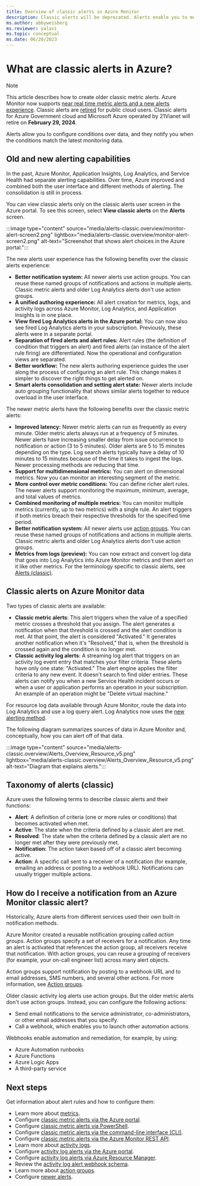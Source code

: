 ```yaml
---
title: Overview of classic alerts in Azure Monitor
description: Classic alerts will be deprecated. Alerts enable you to monitor Azure resource metrics, events, or logs, and they notify you when a condition you specify is met.
ms.author: abbyweisberg
ms.reviewer: yalavi
ms.topic: conceptual
ms.date: 06/20/2023
---
```


# What are classic alerts in Azure?

> [!NOTE]
> This article describes how to create older classic metric alerts. Azure Monitor now supports [near real time metric alerts and a new alerts experience](./alerts-overview.md). Classic alerts are [retired](./monitoring-classic-retirement.md) for public cloud users. Classic alerts for Azure Government cloud and Microsoft Azure operated by 21Vianet will retire on **February 29, 2024**.
>

Alerts allow you to configure conditions over data, and they notify you when the conditions match the latest monitoring data.

## Old and new alerting capabilities

In the past, Azure Monitor, Application Insights, Log Analytics, and Service Health had separate alerting capabilities. Over time, Azure improved and combined both the user interface and different methods of alerting. The consolidation is still in process.

You can view classic alerts only on the classic alerts user screen in the Azure portal. To see this screen, select **View classic alerts** on the **Alerts** screen.

 :::image type="content" source="media/alerts-classic.overview/monitor-alert-screen2.png" lightbox="media/alerts-classic.overview/monitor-alert-screen2.png" alt-text="Screenshot that shows alert choices in the Azure portal.":::

The new alerts user experience has the following benefits over the classic alerts experience:
- **Better notification system:** All newer alerts use action groups. You can reuse these named groups of notifications and actions in multiple alerts. Classic metric alerts and older Log Analytics alerts don't use action groups.
- **A unified authoring experience:** All alert creation for metrics, logs, and activity logs across Azure Monitor, Log Analytics, and Application Insights is in one place.
- **View fired Log Analytics alerts in the Azure portal:** You can now also see fired Log Analytics alerts in your subscription. Previously, these alerts were in a separate portal.
- **Separation of fired alerts and alert rules:** Alert rules (the definition of condition that triggers an alert) and fired alerts (an instance of the alert rule firing) are differentiated. Now the operational and configuration views are separated.
- **Better workflow:** The new alerts authoring experience guides the user along the process of configuring an alert rule. This change makes it simpler to discover the right things to get alerted on.
- **Smart alerts consolidation and setting alert state:** Newer alerts include auto grouping functionality that shows similar alerts together to reduce overload in the user interface.

The newer metric alerts have the following benefits over the classic metric alerts:
- **Improved latency:** Newer metric alerts can run as frequently as every minute. Older metric alerts always run at a frequency of 5 minutes. Newer alerts have increasing smaller delay from issue occurrence to notification or action (3 to 5 minutes). Older alerts are 5 to 15 minutes depending on the type. Log search alerts typically have a delay of 10 minutes to 15 minutes because of the time it takes to ingest the logs. Newer processing methods are reducing that time.
- **Support for multidimensional metrics:** You can alert on dimensional metrics. Now you can monitor an interesting segment of the metric.
- **More control over metric conditions:** You can define richer alert rules. The newer alerts support monitoring the maximum, minimum, average, and total values of metrics.
- **Combined monitoring of multiple metrics:** You can monitor multiple metrics (currently, up to two metrics) with a single rule. An alert triggers if both metrics breach their respective thresholds for the specified time period.
- **Better notification system:** All newer alerts use [action groups](./action-groups.md). You can reuse these named groups of notifications and actions in multiple alerts. Classic metric alerts and older Log Analytics alerts don't use action groups.
- **Metrics from logs (preview):** You can now extract and convert log data that goes into Log Analytics into Azure Monitor metrics and then alert on it like other metrics. For the terminology specific to classic alerts, see [Alerts (classic)]().

## Classic alerts on Azure Monitor data
Two types of classic alerts are available:

* **Classic metric alerts**: This alert triggers when the value of a specified metric crosses a threshold that you assign. The alert generates a notification when that threshold is crossed and the alert condition is met. At that point, the alert is considered "Activated." It generates another notification when it's "Resolved," that is, when the threshold is crossed again and the condition is no longer met.
* **Classic activity log alerts**: A streaming log alert that triggers on an activity log event entry that matches your filter criteria. These alerts have only one state: "Activated." The alert engine applies the filter criteria to any new event. It doesn't search to find older entries. These alerts can notify you when a new Service Health incident occurs or when a user or application performs an operation in your subscription. An example of an operation might be "Delete virtual machine."

For resource log data available through Azure Monitor, route the data into Log Analytics and use a log query alert. Log Analytics now uses the [new alerting method](./alerts-overview.md).

The following diagram summarizes sources of data in Azure Monitor and, conceptually, how you can alert off of that data.

:::image type="content" source="media/alerts-classic.overview/Alerts_Overview_Resource_v5.png" lightbox="media/alerts-classic.overview/Alerts_Overview_Resource_v5.png" alt-text="Diagram that explains alerts.":::

## Taxonomy of alerts (classic)
Azure uses the following terms to describe classic alerts and their functions:
* **Alert**: A definition of criteria (one or more rules or conditions) that becomes activated when met.
* **Active**: The state when the criteria defined by a classic alert are met.
* **Resolved**: The state when the criteria defined by a classic alert are no longer met after they were previously met.
* **Notification**: The action taken based off of a classic alert becoming active.
* **Action**: A specific call sent to a receiver of a notification (for example, emailing an address or posting to a webhook URL). Notifications can usually trigger multiple actions.

## How do I receive a notification from an Azure Monitor classic alert?
Historically, Azure alerts from different services used their own built-in notification methods.

Azure Monitor created a reusable notification grouping called *action groups*. Action groups specify a set of receivers for a notification. Any time an alert is activated that references the action group, all receivers receive that notification. With action groups, you can reuse a grouping of receivers (for example, your on-call engineer list) across many alert objects.

Action groups support notification by posting to a webhook URL and to email addresses, SMS numbers, and several other actions. For more information, see [Action groups](./action-groups.md).

Older classic activity log alerts use action groups. But the older metric alerts don't use action groups. Instead, you can configure the following actions:

- Send email notifications to the service administrator, co-administrators, or other email addresses that you specify.
- Call a webhook, which enables you to launch other automation actions.

Webhooks enable automation and remediation, for example, by using:
- Azure Automation runbooks
- Azure Functions
- Azure Logic Apps
- A third-party service

## Next steps
Get information about alert rules and how to configure them:

* Learn more about [metrics](../data-platform.md).
* Configure [classic metric alerts via the Azure portal](alerts-classic-portal.md).
* Configure [classic metric alerts via PowerShell](alerts-classic-portal.md).
* Configure [classic metric alerts via the command-line interface (CLI)](alerts-classic-portal.md).
* Configure [classic metric alerts via the Azure Monitor REST API](/rest/api/monitor/alertrules).
* Learn more about [activity logs](../essentials/platform-logs-overview.md).
* Configure [activity log alerts via the Azure portal](./activity-log-alerts.md).
* Configure [activity log alerts via Azure Resource Manager](./alerts-activity-log.md).
* Review the [activity log alert webhook schema](activity-log-alerts-webhook.md).
* Learn more about [action groups](./action-groups.md).
* Configure [newer alerts](alerts-metric.md).
